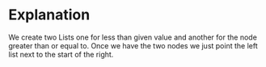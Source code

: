 # Explanation

We create two Lists one for less than given value and another for the node greater than or equal to.
Once we have the two nodes we just point the left list next to the start of the right.



